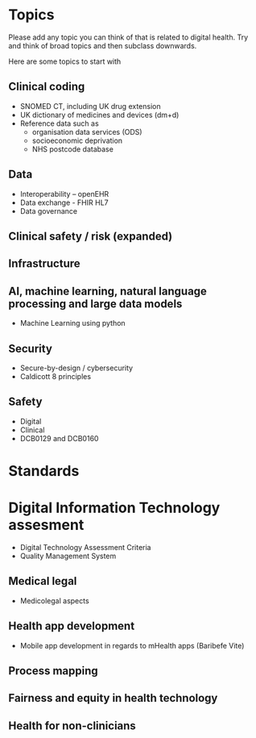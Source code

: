 # Topics

Please add any topic you can think of that is related to digital health. Try and think of broad topics and then subclass downwards.

Here are some topics to start with

## Clinical coding
* SNOMED CT, including UK drug extension
* UK dictionary of medicines and devices (dm+d)
* Reference data such as
    - organisation data services (ODS)
    - socioeconomic deprivation
    - NHS postcode database

## Data
* Interoperability – openEHR
* Data exchange - FHIR HL7
* Data governance

## Clinical safety / risk (expanded)

## Infrastructure

## AI, machine learning, natural language processing and large data models
* Machine Learning using python

## Security
* Secure-by-design / cybersecurity
* Caldicott 8 principles

## Safety
* Digital
* Clinical
* DCB0129 and DCB0160

# Standards

# Digital Information Technology assesment
* Digital Technology Assessment Criteria
* Quality Management System

## Medical legal
* Medicolegal aspects

## Health app development
* Mobile app development in regards to mHealth apps (Baribefe Vite)

## Process mapping

## Fairness and equity in health technology

## Health for non-clinicians
